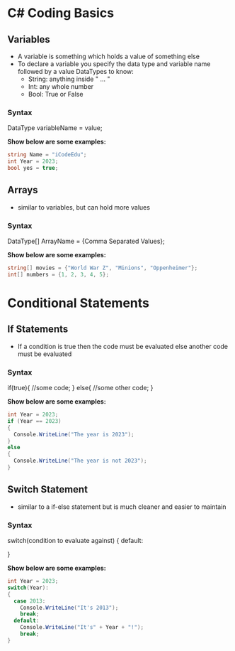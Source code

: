 # C# Coding Basics

## Variables
* A variable is something which holds a value of something else
* To declare a variable you specify the data type and variable name followed by a value
  DataTypes to know:
  * String: anything inside " ... "
  * Int: any whole number
  * Bool: True or False
### Syntax
DataType variableName = value;

__Show below are some examples:__
```C#
string Name = "iCodeEdu";
int Year = 2023;
bool yes = true;
```

## Arrays
* similar to variables, but can hold more values
### Syntax
DataType[] ArrayName = {Comma Separated Values};

__Show below are some examples:__
```C#
string[] movies = {"World War Z", "Minions", "Oppenheimer"};
int[] numbers = {1, 2, 3, 4, 5};
```


# Conditional Statements
## If Statements
* If a condition is true then the code must be evaluated else another code must be evaluated
  
### Syntax
if(true){
//some code;
}
else{
//some other code;
}

__Show below are some examples:__
```C#
int Year = 2023;
if (Year == 2023)
{
  Console.WriteLine("The year is 2023");
}
else
{
  Console.WriteLine("The year is not 2023");
}
```

## Switch Statement
* similar to a if-else statement but is much cleaner and easier to maintain
### Syntax
switch(condition to evaluate against)
{
  default:

}

__Show below are some examples:__
```C#
int Year = 2023;
switch(Year):
{
  case 2013:
    Console.WriteLine("It's 2013");
    break;
  default:
    Console.WriteLine("It's" + Year + "!");
    break;
}
```




